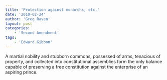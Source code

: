 ```yaml
---
title: 'Protection against monarchs, etc.'
date: '2010-02-24'
author: 'Greg Raven'
layout: post
categories:
    - 'Second Amendment'
tags:
    - 'Edward Gibbon'
---
```


A martial nobility and stubborn commons, possessed of arms, tenacious of property, and collected into constitutional assemblies form the only balance capable of preserving a free constitution against the enterprise of an aspiring prince.

